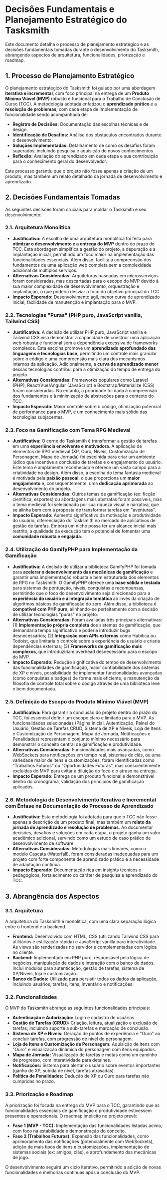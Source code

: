 # Decisões Fundamentais e Planejamento Estratégico do Tasksmith

Este documento detalha o processo de planejamento estratégico e as decisões fundamentais tomadas durante o desenvolvimento do Tasksmith, abrangendo aspectos de arquitetura, funcionalidades, priorização e roadmap.

## 1. Processo de Planejamento Estratégico

O planejamento estratégico do Tasksmith foi guiado por uma abordagem **iterativa e incremental**, com foco principal na entrega de um **Produto Mínimo Viável (MVP)** robusto e funcional para o Trabalho de Conclusão de Curso (TCC). A metodologia adotada enfatizou o **aprendizado prático** e a **resolução de problemas**, com cada etapa de implementação de funcionalidade sendo acompanhada de:

* **Registro de Decisões:** Documentação das escolhas técnicas e de design.
* **Identificação de Desafios:** Análise dos obstáculos encontrados durante o desenvolvimento.
* **Soluções Implementadas:** Detalhamento de como os desafios foram superados, incluindo pesquisa e aquisição de novos conhecimentos.
* **Reflexão:** Avaliação do aprendizado em cada etapa e sua contribuição para o conhecimento geral do desenvolvedor.

Este processo garantiu que o projeto não fosse apenas a criação de um produto, mas também um relato detalhado da jornada de desenvolvimento e aprendizado.

## 2. Decisões Fundamentais Tomadas

As seguintes decisões foram cruciais para moldar o Tasksmith e seu desenvolvimento:

### 2.1. Arquitetura Monolítica

* **Justificativa:** A escolha de uma arquitetura monolítica foi feita para **otimizar o desenvolvimento e a entrega do MVP** dentro do prazo do TCC. Esta abordagem simplifica a gestão do projeto, a depuração e a implantação inicial, permitindo um foco maior na implementação das funcionalidades essenciais. Além disso, facilita a compreensão dos fundamentos de uma aplicação web completa sem a complexidade adicional de múltiplos serviços.
* **Alternativas Consideradas:** Arquiteturas baseadas em microsserviços foram consideradas, mas descartadas para o escopo do MVP devido à sua maior complexidade de desenvolvimento, orquestração e implantação, o que poderia desviar o foco do objetivo principal do TCC.
* **Impacto Esperado:** Desenvolvimento ágil, menor curva de aprendizado inicial, facilidade de manutenção e implantação para o MVP.

### 2.2. Tecnologias "Puras" (PHP puro, JavaScript vanilla, Tailwind CSS)

* **Justificativa:** A decisão de utilizar PHP puro, JavaScript vanilla e Tailwind CSS visa demonstrar a capacidade de construir uma aplicação web robusta e funcional sem a dependência excessiva de frameworks complexos. Esta escolha promove um **aprendizado aprofundado das linguagens e tecnologias base**, permitindo um controle mais granular sobre o código e uma compreensão mais clara dos mecanismos internos da aplicação. Adicionalmente, a **curva de aprendizado menor** dessas tecnologias contribui para a otimização do tempo de entrega do projeto.
* **Alternativas Consideradas:** Frameworks populares como Laravel (PHP), React/Vue/Angular (JavaScript) e Bootstrap/Materialize (CSS) foram consideradas. No entanto, a prioridade foi dada à compreensão dos fundamentos e à minimização de abstrações para o contexto do TCC.
* **Impacto Esperado:** Maior controle sobre o código, otimização potencial de performance para o MVP, e um conhecimento mais sólido das tecnologias subjacentes.

### 2.3. Foco na Gamificação com Tema RPG Medieval

* **Justificativa:** O cerne do Tasksmith é transformar a gestão de tarefas em uma **experiência envolvente e motivadora**. A aplicação de elementos de RPG medieval (XP, Ouro, Níveis, Customização de Personagem, Mapa de Jornada) foi escolhida para criar um ambiente lúdico que incentive a conclusão de tarefas e o engajamento do usuário. Este tema é amplamente reconhecido e oferece um vasto campo para a criatividade no design. Além disso, a escolha do tema fantasia medieval é motivada pela **paixão pessoal**, o que proporciona um **maior engajamento** e, consequentemente, uma **dedicação aprimorada** ao desenvolvimento do projeto.
* **Alternativas Consideradas:** Outros temas de gamificação (ex: ficção científica, esportes) ou abordagens mais abstratas foram possíveis, mas o tema medieval foi selecionado por sua riqueza visual e narrativa, que se alinha bem com a proposta de transformar tarefas em "aventuras".
* **Impacto Esperado:** Aumento significativo da motivação e produtividade do usuário, diferenciação do Tasksmith no mercado de aplicativos de gestão de tarefas. Embora um nicho possa ter um alcance inicial mais restrito, a qualidade da execução tem o potencial de fomentar uma **comunidade robusta e engajada**.

### 2.4. Utilização do GamifyPHP para Implementação da Gamificação

* **Justificativa:** A decisão de utilizar a biblioteca GamifyPHP foi tomada para **acelerar o desenvolvimento das mecânicas de gamificação** e garantir uma implementação robusta e bem estruturada dos elementos de RPG no Tasksmith. O GamifyPHP oferece uma **base sólida e testada** para sistemas de pontuação, níveis, conquistas e recompensas, permitindo que o foco do desenvolvimento seja direcionado para a **experiência do usuário e a integração temática** ao invés da criação de algoritmos básicos de gamificação do zero. Além disso, a biblioteca é **compatível com PHP puro**, alinhando-se perfeitamente com a decisão de utilizar tecnologias "puras" no projeto.
* **Alternativas Consideradas:** Foram avaliadas três principais alternativas: (1) **Implementação própria completa** dos sistemas de gamificação, que demandaria tempo significativo e poderia introduzir bugs desnecessários; (2) **Integração com APIs externas** como Habitica ou Todoist, que limitaria o controle sobre a experiência do usuário e criaria dependências externas; (3) **Frameworks de gamificação mais complexos**, que introduziriam overhead desnecessário para o escopo do MVP.
* **Impacto Esperado:** Redução significativa do tempo de desenvolvimento das funcionalidades de gamificação, maior confiabilidade dos sistemas de XP e níveis, possibilidade de implementar funcionalidades avançadas (como conquistas e badges) de forma mais eficiente, e manutenção da filosofia de controle total sobre o código através de uma biblioteca leve e bem documentada.

### 2.5. Definição do Escopo do Produto Mínimo Viável (MVP)

* **Justificativa:** Para garantir a conclusão do projeto dentro do prazo do TCC, foi essencial definir um escopo claro e limitado para o MVP. As funcionalidades selecionadas (Página Inicial, Autenticação, Painel do Usuário, Gestão de Tarefas CRUD, Sistema de XP e Níveis, Loja de Itens e Customização de Personagem, Mapa de Jornada, Notificações e Penalidades) representam o conjunto mínimo necessário para demonstrar o conceito central de gamificação e produtividade.
* **Alternativas Consideradas:** Funcionalidades mais avançadas, como WebSockets para notificações em tempo real, sistemas de clãs, ou uma variedade maior de itens e customizações, foram identificadas como "Trabalhos Futuros" ou "Oportunidades Futuras", mas conscientemente excluídas do MVP para evitar a diluição do foco e o atraso na entrega.
* **Impacto Esperado:** Entrega de um produto funcional e demonstrável dentro do cronograma, validação dos princípios de gamificação aplicados.

### 2.6. Metodologia de Desenvolvimento Iterativa e Incremental com Ênfase na Documentação do Processo de Aprendizado

* **Justificativa:** Esta metodologia foi adotada para que o TCC não fosse apenas a descrição de um produto final, mas também um **relato da jornada de aprendizado e resolução de problemas**. Ao documentar decisões, desafios e soluções em cada etapa, o projeto ganha um valor acadêmico adicional, servindo como um estudo de caso prático de desenvolvimento de software.
* **Alternativas Consideradas:** Metodologias mais lineares, como o modelo Cascata (Waterfall), foram consideradas inadequadas para um projeto com forte componente de aprendizado prático e a necessidade de adaptação contínua.
* **Impacto Esperado:** Documentação rica em insights técnicos e pedagógicos, fortalecimento do caráter de pesquisa e aprendizado do TCC.

## 3. Abrangência dos Aspectos

### 3.1. Arquitetura

A arquitetura do Tasksmith é monolítica, com uma clara separação lógica entre o frontend e o backend.

* **Frontend:** Desenvolvido com HTML, CSS (utilizando Tailwind CSS para utilitários e estilização rápida) e JavaScript vanilla para interatividade. As views são renderizadas no servidor e complementadas com lógica no cliente.
* **Backend:** Implementado em PHP puro, responsável pela lógica de negócios, manipulação de dados e interação com o banco de dados. Inclui módulos para autenticação, gestão de tarefas, sistema de XP/Níveis, loja e customização.
* **Banco de Dados:** Utilizado para persistir todos os dados da aplicação, incluindo usuários, tarefas, itens, inventário e notificações.

### 3.2. Funcionalidades

O MVP do Tasksmith abrange as seguintes funcionalidades principais:

* **Autenticação e Autorização:** Login e cadastro de usuários.
* **Gestão de Tarefas (CRUD):** Criação, leitura, atualização e exclusão de tarefas, incluindo suporte a sub-tarefas e marcação de conclusão.
* **Sistema de XP e Níveis:** Geração de pontos de experiência e "Ouro" ao concluir tarefas, com progressão de nível do personagem.
* **Loja de Itens e Customização de Personagem:** Aquisição de itens com "Ouro" e visualização dinâmica do personagem com itens equipados.
* **Mapa de Jornada:** Visualização de tarefas e metas como um caminho de progresso, com interatividade para detalhes.
* **Notificações:** Sistema para alertar o usuário sobre eventos importantes (ganho de XP, subida de nível, tarefas atrasadas).
* **Política de Penalidades:** Dedução de XP ou Ouro para tarefas não cumpridas no prazo.

### 3.3. Priorização e Roadmap

A priorização foi focada na entrega do MVP para o TCC, garantindo que as funcionalidades essenciais de gamificação e produtividade estivessem presentes e operacionais. O roadmap implícito no projeto prevê:

* **Fase 1 (MVP - TCC):** Implementação das funcionalidades listadas acima, com foco na estabilidade e demonstração do conceito.
* **Fase 2 (Trabalhos Futuros):** Expansão das funcionalidades, como aprimoramento das notificações (potencialmente com WebSockets), adição de mais tipos de itens e customizações, implementação de sistemas sociais (ex: amigos, clãs), e aprofundamento das mecânicas de jogo.

O desenvolvimento seguirá um ciclo iterativo, permitindo a adição de novas funcionalidades e melhorias contínuas após a conclusão do MVP.
